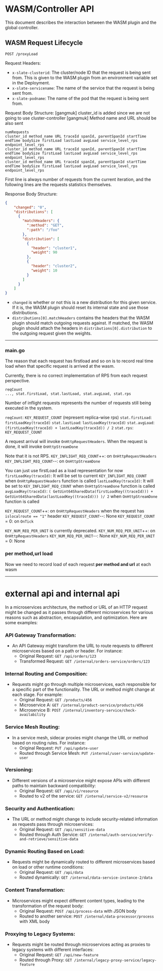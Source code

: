 # WASM/Controller API

This document describes the interaction between the WASM plugin and the global controller.

## WASM Request Lifecycle

`POST /proxyLoad`

Request Headers:
- `x-slate-clusterid`: The cluster/node ID that the request is being sent from. This is given to the WASM plugin from an environment
variable set in the Deployment.
- `x-slate-servicename`: The name of the service that the request is being sent from.
- `x-slate-podname`: The name of the pod that the request is being sent from.

Request Body Structure:
[gangmuk] cluster_id is added since we are not going to use cluster-controller
[gangmuk] Method name and URL should be also sent
```
numRequests
cluster_id method_name URL traceId spanId, parentSpanId startTime endTime bodySize firstLoad lastLoad avgLoad service_level_rps endpoint_level_rps
cluster_id method_name URL traceId spanId, parentSpanId startTime endTime bodySize firstLoad lastLoad avgLoad service_level_rps endpoint_level_rps
cluster_id method_name URL traceId spanId, parentSpanId startTime endTime bodySize firstLoad lastLoad avgLoad service_level_rps endpoint_level_rps
```
First line is always number of requests from the current iteration, and the following lines are the requests statistics themselves.

Response Body Structure:
```json
{
    "changed": "0",
    "distributions": [
      {
        "matchHeaders": {
          ":method": "GET",
          ":path": "/foo"
        },
        "distribution": [
          {
            "header": "cluster1",
            "weight": 90
          },
          {
            "header": "cluster2",
            "weight": 10
          }
        ]
      }
    ]
}
```

- `changed` is whether or not this is a new distribution for this given service. If it is, the WASM plugin should reset its internal state and use those distributions.
- `distributions[0].matchHeaders` contains the headers that the WASM plugin should match outgoing requests against. If matched, the WASM plugin should attach the headers in `distributions[0].distribution` to the outgoing request given the weights.

---

### main.go
The reason that each request has firstload and so on is to record real time load when that specific request is arrived at the wasm.

Currently, there is no correct implementation of RPS from each request perspective.
```
reqCount
..., stat.firstLoad, stat.lastLoad, stat.avgLoad, stat.rps
```

Number of inflight requests represents the number of requests still being executed in the system.

`reqCount`: `KEY_REQUEST_COUNT` (represent replica-wise rps)
`stat.firstLoad`: `firstLoadKey(traceId)`
`stat.lastLoad`: `lastLoadKey(traceId)`
`stat.avgLoad`: `(firstLoadKey(traceId) + lastLoadKey(traceId)) / 2`
`stat.rps`: `KEY_REQUEST_COUNT`

A request arrival will invoke `OnHttpRequestHeaders`.
When the request is done, it will invoke `OnHttpStreamDone`

Note that it is not RPS.
`KEY_INFLIGHT_REQ_COUNT`++: on `OnHttpRequestHeaders`
`KEY_INFLIGHT_REQ_COUNT`--: on `OnHttpStreamDone`

You can just use firstLoad as a load representation for now
`firstLoadKey(traceId)`: It will be set to current `KEY_INFLIGHT_REQ_COUNT` when `OnHttpRequestHeaders` function is called
`lastLoadKey(traceId)`: It will be set to `KEY_INFLIGHT_REQ_COUNT` when `OnHttpStreamDone` function is called
`avgLoadKey(traceId)`: `( GetUint64SharedData(firstLoadKey((traceId))) + GetUint64SharedData(lastLoadKey((traceId))) )/ 2` when `OnHttpStreamDone` function is called

`KEY_REQUEST_COUNT`++: on `OnHttpRequestHeaders` when the request has `islocalroute == "1"` header
`KEY_REQUEST_COUNT`--: None
`KEY_REQUEST_COUNT` = 0: on `OnTick`

`KEY_NUM_REQ_PER_UNIT` is currently deprecated.
`KEY_NUM_REQ_PER_UNIT`++: on `OnHttpRequestHeaders`
`KEY_NUM_REQ_PER_UNIT`--: None
`KEY_NUM_REQ_PER_UNIT` = 0: None

### per method,url load
Now we need to record load of each request **per method and url** at each wasm

---

# external api and internal api

 In a microservices architecture, the method or URL of an HTTP request might be changed as it passes through different microservices for various reasons such as abstraction, encapsulation, and optimization. Here are some examples:

### API Gateway Transformation:

- An API Gateway might transform the URL to route requests to different microservices based on a path or header. For instance:
  - Original Request: `GET /api/orders/123`
  - Transformed Request: `GET /internal/orders-service/orders/123`

### Internal Routing and Composition:

- Requests might go through multiple microservices, each responsible for a specific part of the functionality. The URL or method might change at each stage. For example:
  - Original Request: `GET /products/456`
  - Microservice A: `GET /internal/product-service/products/456`
  - Microservice B: `POST /internal/inventory-service/check-availability`

### Service Mesh Routing:

- In a service mesh, sidecar proxies might change the URL or method based on routing rules. For instance:
  - Original Request: `PUT /api/update-user`
  - Routed through Service Mesh: `PUT /internal/user-service/update-user`

### Versioning:

- Different versions of a microservice might expose APIs with different paths to maintain backward compatibility:
  - Original Request: `GET /api/v1/resource`
  - Routed to v2 of the service: `GET /internal/service-v2/resource`

### Security and Authentication:

- The URL or method might change to include security-related information as requests pass through microservices:
  - Original Request: `GET /api/sensitive-data`
  - Routed through Auth Service: `GET /internal/auth-service/verify-and-retrieve/sensitive-data`

### Dynamic Routing Based on Load:

- Requests might be dynamically routed to different microservices based on load or other runtime conditions:
  - Original Request: `GET /api/data`
  - Routed dynamically: `GET /internal/data-service-instance-2/data`

### Content Transformation:

- Microservices might expect different content types, leading to the transformation of the request body:
  - Original Request: `POST /api/process-data` with JSON body
  - Routed to another service: `POST /internal/data-processor/process` with XML body

### Proxying to Legacy Systems:

- Requests might be routed through microservices acting as proxies to legacy systems with different interfaces:
  - Original Request: `GET /api/new-feature`
  - Routed through Proxy: `GET /internal/legacy-proxy-service/legacy-feature`


